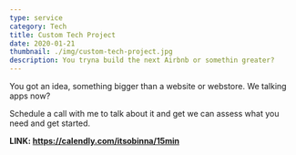 ```yaml
---
type: service
category: Tech
title: Custom Tech Project
date: 2020-01-21
thumbnail: ./img/custom-tech-project.jpg
description: You tryna build the next Airbnb or somethin greater?
---
```


You got an idea, something bigger than a website or webstore. We talking apps now?

Schedule a call with me to talk about it and get we can assess what you need and get started.

**LINK: https://calendly.com/itsobinna/15min**
